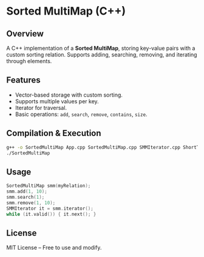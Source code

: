 # Sorted MultiMap (C++)

## Overview
A C++ implementation of a **Sorted MultiMap**, storing key-value pairs with a custom sorting relation. Supports adding, searching, removing, and iterating through elements.

## Features
- Vector-based storage with custom sorting.
- Supports multiple values per key.
- Iterator for traversal.
- Basic operations: `add`, `search`, `remove`, `contains`, `size`.

## Compilation & Execution
```bash
g++ -o SortedMultiMap App.cpp SortedMultiMap.cpp SMMIterator.cpp ShortTest.cpp ExtendedTest.cpp -std=c++11
./SortedMultiMap
```

## Usage
```cpp
SortedMultiMap smm(myRelation);
smm.add(1, 10);
smm.search(1);
smm.remove(1, 10);
SMMIterator it = smm.iterator();
while (it.valid()) { it.next(); }
```

## License
MIT License – Free to use and modify.
